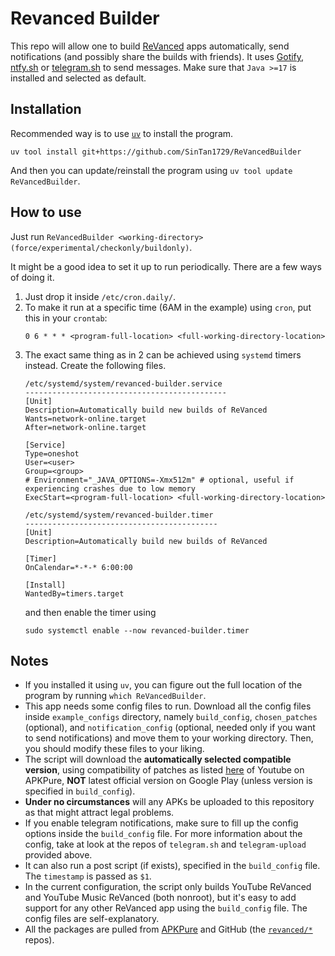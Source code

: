 # Revanced Builder
This repo will allow one to build [ReVanced](https://github.com/revanced/) apps
automatically, send notifications (and possibly share the builds with friends).
It uses [Gotify](https://gotify.net), [ntfy.sh](https://ntfy.sh) or
[telegram.sh](https://github.com/fabianonline/telegram.sh) to send messages.
Make sure that `Java >=17` is installed and selected as default.

## Installation
Recommended way is to use [`uv`](https://github.com/astral-sh/uv) to install the program.
```
uv tool install git+https://github.com/SinTan1729/ReVancedBuilder
```
And then you can update/reinstall the program using `uv tool update ReVancedBuilder`.
## How to use
Just run `ReVancedBuilder <working-directory> (force/experimental/checkonly/buildonly)`.

It might be a good idea to set it up to run periodically. There are a few ways of doing it.
1. Just drop it inside `/etc/cron.daily/`.
1. To make it run at a specific time (6AM in the example) using `cron`, put this in your `crontab`:
    ```
    0 6 * * * <program-full-location> <full-working-directory-location>
    ```
1. The exact same thing as in 2 can be achieved using `systemd` timers instead. Create the following files.
    ```
    /etc/systemd/system/revanced-builder.service
    ---------------------------------------------
    [Unit]
    Description=Automatically build new builds of ReVanced
    Wants=network-online.target
    After=network-online.target

    [Service]
    Type=oneshot
    User=<user>
    Group=<group>
    # Environment="_JAVA_OPTIONS=-Xmx512m" # optional, useful if experiencing crashes due to low memory
    ExecStart=<program-full-location> <full-working-directory-location>
    ```
    ```
    /etc/systemd/system/revanced-builder.timer
    -------------------------------------------
    [Unit]
    Description=Automatically build new builds of ReVanced

    [Timer]
    OnCalendar=*-*-* 6:00:00

    [Install]
    WantedBy=timers.target
    ```
    and then enable the timer using
    ```
    sudo systemctl enable --now revanced-builder.timer
    ```

## Notes
- If you installed it using `uv`, you can figure out the full location of the
program by running `which ReVancedBuilder`.
- This app needs some config files to run. Download all the config files inside
`example_configs` directory, namely `build_config`, `chosen_patches`
(optional), and `notification_config` (optional, needed only if you want to
send notifications) and move them to your working directory. Then, you should
modify these files to your liking.
- The script will download the **automatically selected compatible version**,
using compatibility of patches as listed [here](https://revanced.app/patches)
of Youtube on APKPure, **NOT** latest official version on Google Play (unless
version is specified in `build_config`).
- **Under no circumstances** will any APKs be uploaded to this repository as
that might attract legal problems.
- If you enable telegram notifications, make sure to fill up the config options
inside the `build_config` file. For more information about the config, take at
look at the repos of `telegram.sh` and `telegram-upload` provided above.
- It can also run a post script (if exists), specified in the `build_config`
file. The `timestamp` is passed as `$1`.
- In the current configuration, the script only builds YouTube ReVanced and
YouTube Music ReVanced (both nonroot), but it's easy to add support for any
other ReVanced app using the `build_config` file. The config files are
self-explanatory.
- All the packages are pulled from [APKPure](https://apkpure.com) and GitHub
(the [`revanced/*`](https://github.com/revanced) repos).

